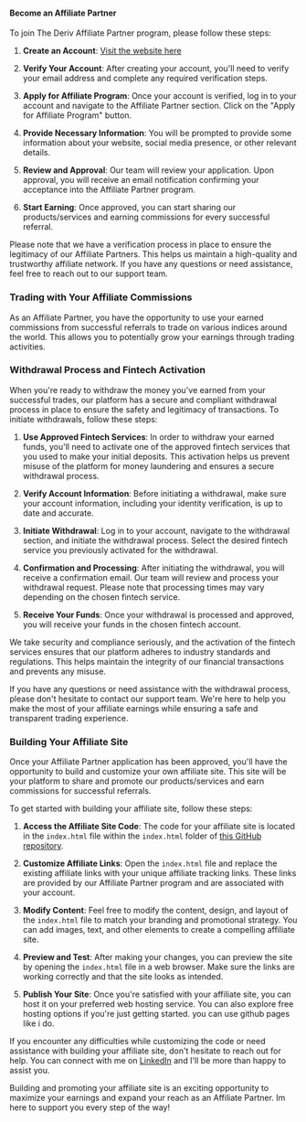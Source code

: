 

#### Become an Affiliate Partner

To join The Deriv Affiliate Partner program, please follow these steps:

1. **Create an Account**: [Visit the website here](https://ferozaadams.github.io/tradershub/)

2. **Verify Your Account**: After creating your account, you'll need to verify your email address and complete any required verification steps.

3. **Apply for Affiliate Program**: Once your account is verified, log in to your account and navigate to the Affiliate Partner section. Click on the "Apply for Affiliate Program" button.

4. **Provide Necessary Information**: You will be prompted to provide some information about your website, social media presence, or other relevant details.

5. **Review and Approval**: Our team will review your application. Upon approval, you will receive an email notification confirming your acceptance into the Affiliate Partner program.

6. **Start Earning**: Once approved, you can start sharing our products/services and earning commissions for every successful referral.

Please note that we have a verification process in place to ensure the legitimacy of our Affiliate Partners. This helps us maintain a high-quality and trustworthy affiliate network. If you have any questions or need assistance, feel free to reach out to our support team.


### Trading with Your Affiliate Commissions

As an Affiliate Partner, you have the opportunity to use your earned commissions from successful referrals to trade on various indices around the world. This allows you to potentially grow your earnings through trading activities. 

### Withdrawal Process and Fintech Activation

When you're ready to withdraw the money you've earned from your successful trades, our platform has a secure and compliant withdrawal process in place to ensure the safety and legitimacy of transactions. To initiate withdrawals, follow these steps:

1. **Use Approved Fintech Services**: In order to withdraw your earned funds, you'll need to activate one of the approved fintech services that you used to make your initial deposits. This activation helps us prevent misuse of the platform for money laundering and ensures a secure withdrawal process.

2. **Verify Account Information**: Before initiating a withdrawal, make sure your account information, including your identity verification, is up to date and accurate.

3. **Initiate Withdrawal**: Log in to your account, navigate to the withdrawal section, and initiate the withdrawal process. Select the desired fintech service you previously activated for the withdrawal.

4. **Confirmation and Processing**: After initiating the withdrawal, you will receive a confirmation email. Our team will review and process your withdrawal request. Please note that processing times may vary depending on the chosen fintech service.

5. **Receive Your Funds**: Once your withdrawal is processed and approved, you will receive your funds in the chosen fintech account.

We take security and compliance seriously, and the activation of the fintech services ensures that our platform adheres to industry standards and regulations. This helps maintain the integrity of our financial transactions and prevents any misuse.

If you have any questions or need assistance with the withdrawal process, please don't hesitate to contact our support team. We're here to help you make the most of your affiliate earnings while ensuring a safe and transparent trading experience.

### Building Your Affiliate Site

Once your Affiliate Partner application has been approved, you'll have the opportunity to build and customize your own affiliate site. This site will be your platform to share and promote our products/services and earn commissions for successful referrals.

To get started with building your affiliate site, follow these steps:

1. **Access the Affiliate Site Code**: The code for your affiliate site is located in the `index.html` file within the `index.html` folder of [this GitHub repository](https://github.com/Zahraiskind/tradershub).

2. **Customize Affiliate Links**: Open the `index.html` file and replace the existing affiliate links with your unique affiliate tracking links. These links are provided by our Affiliate Partner program and are associated with your account.

3. **Modify Content**: Feel free to modify the content, design, and layout of the `index.html` file to match your branding and promotional strategy. You can add images, text, and other elements to create a compelling affiliate site.

4. **Preview and Test**: After making your changes, you can preview the site by opening the `index.html` file in a web browser. Make sure the links are working correctly and that the site looks as intended.

5. **Publish Your Site**: Once you're satisfied with your affiliate site, you can host it on your preferred web hosting service. You can also explore free hosting options if you're just getting started. you can use github pages like i do.

If you encounter any difficulties while customizing the code or need assistance with building your affiliate site, don't hesitate to reach out for help. You can connect with me on [LinkedIn](https://www.linkedin.com/in/zahra-ahmed-a14284287/) and I'll be more than happy to assist you.

Building and promoting your affiliate site is an exciting opportunity to maximize your earnings and expand your reach as an Affiliate Partner. Im here to support you every step of the way!

